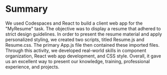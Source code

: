 # Summary

We used Codespaces and React to build a client web app for the "MyResume" task. The objective was to display a resume that adhered to strict design guidelines. In order to present the resume material and apply personalized styling, we created two scripts, titled Resume.js and Resume.css. The primary App.js file then contained these imported files. Through this activity, we developed real-world skills in component organization, React web app development, and CSS style. Overall, it gave us an excellent way to present our knowledge, training, professional experience, and projects.
